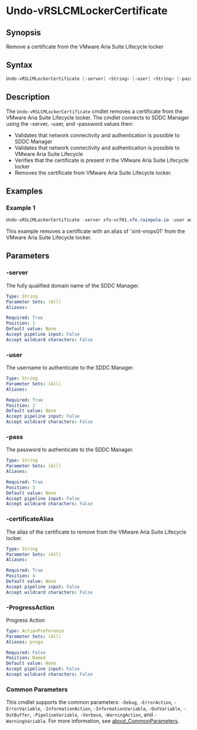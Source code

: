 # Undo-vRSLCMLockerCertificate

## Synopsis

Remove a certificate from the VMware Aria Suite Lifecycle locker

## Syntax

```powershell
Undo-vRSLCMLockerCertificate [-server] <String> [-user] <String> [-pass] <String> [-certificateAlias] <String> [-ProgressAction <ActionPreference>] [<CommonParameters>]
```

## Description

The `Undo-vRSLCMLockerCertificate` cmdlet removes a certificate from the VMware Aria Suite Lifecycle locker.
The cmdlet connects to SDDC Manager using the -server, -user, and -password values then:

- Validates that network connectivity and authentication is possible to SDDC Manager
- Validates that network connectivity and authentication is possible to VMware Aria Suite Lifecycle
- Verifies that the certificate is present in the VMware Aria Suite Lifecycle locker
- Removes the certificate from VMware Aria Suite Lifecycle locker.

## Examples

### Example 1

```powershell
Undo-vRSLCMLockerCertificate -server sfo-vcf01.sfo.rainpole.io -user administrator@vsphere.local -pass VMw@re1! -certificateAlias "xint-vrops01"
```

This example removes a certificate with an alias of 'xint-vrops01' from the VMware Aria Suite Lifecycle locker.

## Parameters

### -server

The fully qualified domain name of the SDDC Manager.

```yaml
Type: String
Parameter Sets: (All)
Aliases:

Required: True
Position: 1
Default value: None
Accept pipeline input: False
Accept wildcard characters: False
```

### -user

The username to authenticate to the SDDC Manager.

```yaml
Type: String
Parameter Sets: (All)
Aliases:

Required: True
Position: 2
Default value: None
Accept pipeline input: False
Accept wildcard characters: False
```

### -pass

The password to authenticate to the SDDC Manager.

```yaml
Type: String
Parameter Sets: (All)
Aliases:

Required: True
Position: 3
Default value: None
Accept pipeline input: False
Accept wildcard characters: False
```

### -certificateAlias

The alias of the certificate to remove from the VMware Aria Suite Lifecycle locker.

```yaml
Type: String
Parameter Sets: (All)
Aliases:

Required: True
Position: 4
Default value: None
Accept pipeline input: False
Accept wildcard characters: False
```

### -ProgressAction

Progress Action

```yaml
Type: ActionPreference
Parameter Sets: (All)
Aliases: proga

Required: False
Position: Named
Default value: None
Accept pipeline input: False
Accept wildcard characters: False
```

### Common Parameters

This cmdlet supports the common parameters: `-Debug`, `-ErrorAction`, `-ErrorVariable`, `-InformationAction`, `-InformationVariable`, `-OutVariable`, `-OutBuffer`, `-PipelineVariable`, `-Verbose`, `-WarningAction`, and `-WarningVariable`. For more information, see [about_CommonParameters](http://go.microsoft.com/fwlink/?LinkID=113216).
